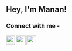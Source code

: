 <img src="https://github.com/TheDudeThatCode/TheDudeThatCode/blob/master/Assets/Hi.gif" width="0px">

## Hey, I'm **Manan**! 
### Connect with me -
<a href="https://www.linkedin.com/in/manan-mehta-b39a581ba/">
  <img align="left" width="24px" src="https://cdn-icons-png.flaticon.com/512/174/174857.png"  />
</a>
<a href="mailto:mananmehta@outlook.com">
  <img align="left" width="26px" src="https://cdn-icons-png.flaticon.com/512/281/281769.png" />
</a>
<a href="https://mananmehta.hashnode.dev/">
  <img align="left" width="26px" src="https://cdn.hashnode.com/res/hashnode/image/upload/v1611902473383/CDyAuTy75.png?auto=compress" />
</a>

</br>
</br>
